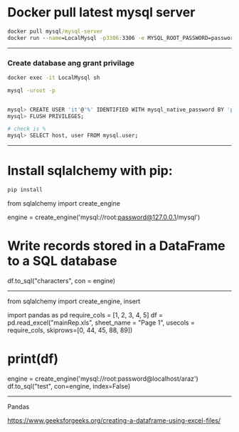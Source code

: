 # Docker pull latest mysql server

```cmd
docker pull mysql/mysql-server
docker run --name=LocalMysql -p3306:3306 -e MYSQL_ROOT_PASSWORD=password -e MYSQL_ROOT_HOST:"%" -d mysql/mysql-server:latest

```
---

### Create database ang grant privilage
```cmd
docker exec -it LocalMysql sh
```


```bash
mysql -uroot -p


mysql> CREATE USER 'it'@'%' IDENTIFIED WITH mysql_native_password BY 'password';
mysql> FLUSH PRIVILEGES;

# check is %
mysql> SELECT host, user FROM mysql.user;
```

---

# Install sqlalchemy with pip:
```python
pip install


```


from sqlalchemy import create_engine



engine = create_engine('mysql://root:password@127.0.0.1/mysql')
# Write records stored in a DataFrame to a SQL database
df.to_sql("characters", con = engine)




----------------------------------------------



from sqlalchemy import create_engine, insert

import pandas as pd
require_cols = [1, 2, 3, 4, 5]
df = pd.read_excel("mainRep.xls", sheet_name = "Page 1", usecols = require_cols, skiprows=[0, 44, 45, 88, 89])

# print(df)

engine = create_engine('mysql://root:password@localhost/araz')
df.to_sql("test", con=engine, index=False)



-------------------------------------------------
Pandas

https://www.geeksforgeeks.org/creating-a-dataframe-using-excel-files/
